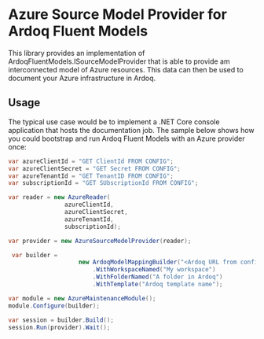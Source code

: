 Azure Source Model Provider for Ardoq Fluent Models
===================================================

This library provides an implementation of ArdoqFluentModels.ISourceModelProvider that is able to provide am interconnected model of Azure resources. This data can then be used to document your Azure infrastructure in Ardoq.

## Usage
The typical use case would be to implement a .NET Core console application that hosts the documentation job. The sample below shows how you could bootstrap and run Ardoq Fluent Models with an Azure provider once:

```csharp
var azureClientId = "GET ClientId FROM CONFIG";
var azureClientSecret = "GET Secret FROM CONFIG";
var azureTenantId = "GET TenantID FROM CONFIG";
var subscriptionId = "GET SUbscriptionId FROM CONFIG";

var reader = new AzureReader(
                azureClientId,
                azureClientSecret,
                azureTenantId,
                subscriptionId);

var provider = new AzureSourceModelProvider(reader);

 var builder =
                    new ArdoqModelMappingBuilder("<Ardoq URL from config>", "<Ardoq token from config>", "<Ardoq organization from config>")
                        .WithWorkspaceNamed("My workspace")
                        .WithFolderNamed("A folder in Ardoq")
                        .WithTemplate("Ardoq template name");

var module = new AzureMaintenanceModule();
module.Configure(builder);

var session = builder.Build();
session.Run(provider).Wait();
```